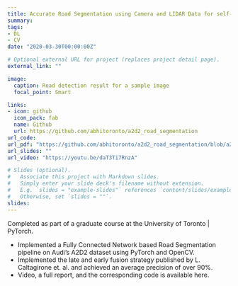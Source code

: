 ```yaml
---
title: Accurate Road Segmentation using Camera and LIDAR Data for self-driving application
summary: 
tags:
- DL
- CV
date: "2020-03-30T00:00:00Z"

# Optional external URL for project (replaces project detail page).
external_link: ""

image:
  caption: Road detection result for a sample image
  focal_point: Smart

links:
- icon: github
  icon_pack: fab
  name: Github
  url: https://github.com/abhitoronto/a2d2_road_segmentation
url_code: 
url_pdf: "https://github.com/abhitoronto/a2d2_road_segmentation/blob/a2d2/Report.pdf"
url_slides: ""
url_video: "https://youtu.be/daT3Ti7RnzA"

# Slides (optional).
#   Associate this project with Markdown slides.
#   Simply enter your slide deck's filename without extension.
#   E.g. `slides = "example-slides"` references `content/slides/example-slides.md`.
#   Otherwise, set `slides = ""`.
slides: 
---
```

Completed as part of a graduate course at the University of Toronto | PyTorch.

- Implemented a Fully Connected Network based Road Segmentation pipeline on Audi’s A2D2 dataset using PyTorch and OpenCV.
- Implemented the late and early fusion strategy published by L. Caltagirone et. al. and achieved an average precision of over 90%.
- Video, a full report, and the corresponding code is available here.

